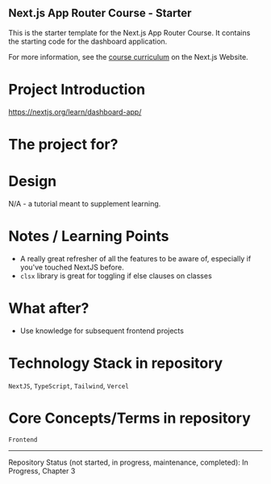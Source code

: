 ## Next.js App Router Course - Starter

This is the starter template for the Next.js App Router Course. It contains the starting code for the dashboard application.

For more information, see the [course curriculum](https://nextjs.org/learn) on the Next.js Website.


# Project Introduction
https://nextjs.org/learn/dashboard-app/

# The project for?


# Design
N/A - a tutorial meant to supplement learning.

# Notes / Learning Points
- A really great refresher of all the features to be aware of, especially if you've touched NextJS before.
- `clsx` library is great for toggling if else clauses on classes

# What after?
- Use knowledge for subsequent frontend projects

# Technology Stack in repository
`NextJS`, `TypeScript`, `Tailwind`, `Vercel`

# Core Concepts/Terms in repository
`Frontend`

---
Repository Status (not started, in progress, maintenance, completed): In Progress, Chapter 3